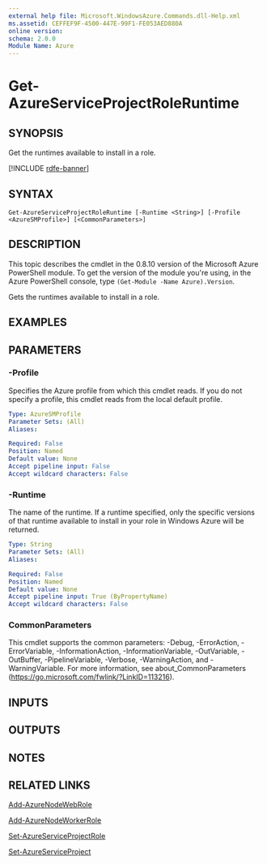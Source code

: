 ```yaml
---
external help file: Microsoft.WindowsAzure.Commands.dll-Help.xml
ms.assetid: CEFFEF9F-4500-447E-99F1-FE053AED880A
online version: 
schema: 2.0.0
Module Name: Azure
---
```


# Get-AzureServiceProjectRoleRuntime

## SYNOPSIS
Get the runtimes available to install in a role.

[!INCLUDE [rdfe-banner](../../includes/rdfe-banner.md)]

## SYNTAX

```
Get-AzureServiceProjectRoleRuntime [-Runtime <String>] [-Profile <AzureSMProfile>] [<CommonParameters>]
```

## DESCRIPTION
This topic describes the cmdlet in the 0.8.10 version of the Microsoft Azure PowerShell module.
To get the version of the module you're using, in the Azure PowerShell console, type `(Get-Module -Name Azure).Version`.

Gets the runtimes available to install in a role.

## EXAMPLES

## PARAMETERS

### -Profile
Specifies the Azure profile from which this cmdlet reads.
If you do not specify a profile, this cmdlet reads from the local default profile.

```yaml
Type: AzureSMProfile
Parameter Sets: (All)
Aliases: 

Required: False
Position: Named
Default value: None
Accept pipeline input: False
Accept wildcard characters: False
```

### -Runtime
The name of the runtime.
If a runtime specified, only the specific versions of that runtime available to install in your role in Windows Azure will be returned.

```yaml
Type: String
Parameter Sets: (All)
Aliases: 

Required: False
Position: Named
Default value: None
Accept pipeline input: True (ByPropertyName)
Accept wildcard characters: False
```

### CommonParameters
This cmdlet supports the common parameters: -Debug, -ErrorAction, -ErrorVariable, -InformationAction, -InformationVariable, -OutVariable, -OutBuffer, -PipelineVariable, -Verbose, -WarningAction, and -WarningVariable. For more information, see about_CommonParameters (https://go.microsoft.com/fwlink/?LinkID=113216).

## INPUTS

## OUTPUTS

## NOTES

## RELATED LINKS

[Add-AzureNodeWebRole](./Add-AzureNodeWebRole.md)

[Add-AzureNodeWorkerRole](./Add-AzureNodeWorkerRole.md)

[Set-AzureServiceProjectRole](./Set-AzureServiceProjectRole.md)

[Set-AzureServiceProject](./Set-AzureServiceProject.md)


